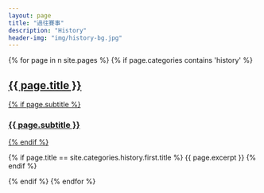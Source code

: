 ```yaml
---
layout: page
title: "過往賽事"
description: "History"
header-img: "img/history-bg.jpg"
---
```


{% for page in n site.pages %}
  {% if page.categories contains 'history' %}
    <div class="post-preview">
      <a href="{{ page.url | prepend: page.baseurl }}">
        <h2 class="page-title">
          {{ page.title }}
        </h2>
        {% if page.subtitle %}
          <h3 class="post-subtitle">
            {{ page.subtitle }}
          </h3>
        {% endif %}
      </a>
      <p/>
      {% if page.title == site.categories.history.first.title %}
        {{ page.excerpt }}
      {% endif %}
    </div>
  {% endif %}
{% endfor %}

